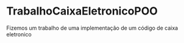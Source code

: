 # TrabalhoCaixaEletronicoPOO
Fizemos um trabalho de uma implementação de um código de caixa eletronico
